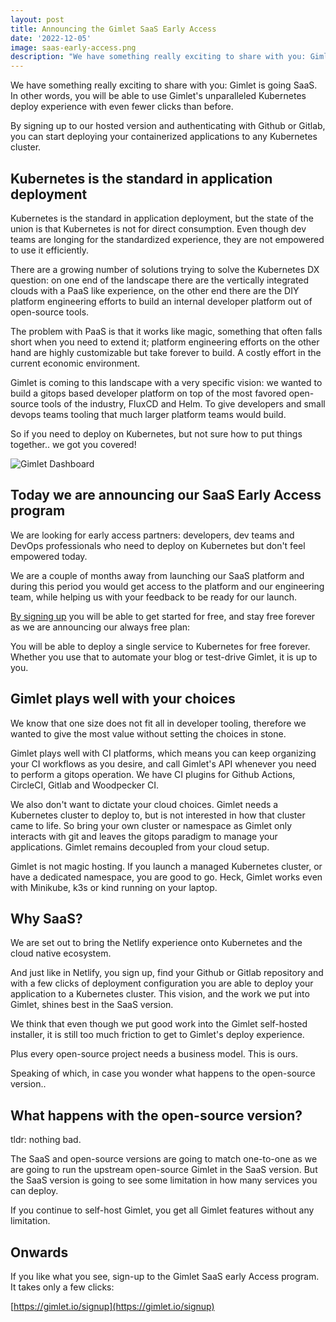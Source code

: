 ```yaml
---
layout: post
title: Announcing the Gimlet SaaS Early Access
date: '2022-12-05'
image: saas-early-access.png
description: "We have something really exciting to share with you: Gimlet is going SaaS. In other words, you will be able to use Gimlet's unparalleled Kubernetes deploy experience with even fewer clicks than before."
---
```


We have something really exciting to share with you: Gimlet is going SaaS. In other words, you will be able to use Gimlet's unparalleled Kubernetes deploy experience with even fewer clicks than before.

By signing up to our hosted version and authenticating with Github or Gitlab, you can start deploying your containerized applications to any Kubernetes cluster.

## Kubernetes is the standard in application deployment

Kubernetes is the standard in application deployment, but the state of the union is that Kubernetes is not for direct consumption. Even though dev teams are longing for the standardized experience, they are not empowered to use it efficiently.

There are a growing number of solutions trying to solve the Kubernetes DX question: on one end of the landscape there are the vertically integrated clouds with a PaaS like experience, on the other end there are the DIY platform engineering efforts to build an internal developer platform out of open-source tools.

The problem with PaaS is that it works like magic, something that often falls short when you need to extend it; platform engineering efforts on the other hand are highly customizable but take forever to build. A costly effort in the current economic environment.

Gimlet is coming to this landscape with a very specific vision: we wanted to build a gitops based developer platform on top of the most favored open-source tools of the industry, FluxCD and Helm. To give developers and small devops teams tooling that much larger platform teams would build.

So if you need to deploy on Kubernetes, but not sure how to put things together.. we got you covered!

![Gimlet Dashboard](/shot.png)

## Today we are announcing our SaaS Early Access program

We are looking for early access partners: developers, dev teams and DevOps professionals who need to deploy on Kubernetes but don't feel empowered today.

We are a couple of months away from launching our SaaS platform and during this period you would get access to the platform and our engineering team, while helping us with your feedback to be ready for our launch.

[By signing up](https://forms.reform.app/p5JfBA/early-access/nbZ6Go) you will be able to get started for free, and stay free forever as we are announcing our always free plan:

You will be able to deploy a single service to Kubernetes for free forever. Whether you use that to automate your blog or test-drive Gimlet, it is up to you.

## Gimlet plays well with your choices

We know that one size does not fit all in developer tooling, therefore we wanted to give the most value without setting the choices in stone.

Gimlet plays well with CI platforms, which means you can keep organizing your CI workflows as you desire, and call Gimlet's API whenever you need to perform a gitops operation. We have CI plugins for Github Actions, CircleCI, Gitlab and Woodpecker CI.

We also don't want to dictate your cloud choices. Gimlet needs a Kubernetes cluster to deploy to, but is not interested in how that cluster came to life. So bring your own cluster or namespace as Gimlet only interacts with git and leaves the gitops paradigm to manage your applications. Gimlet remains decoupled from your cloud setup.

Gimlet is not magic hosting. If you launch a managed Kubernetes cluster, or have a dedicated namespace, you are good to go. Heck, Gimlet works even with Minikube, k3s or kind running on your laptop.

## Why SaaS?

We are set out to bring the Netlify experience onto Kubernetes and the cloud native ecosystem.

And just like in Netlify, you sign up, find your Github or Gitlab repository and with a few clicks of deployment configuration you are able to deploy your application to a Kubernetes cluster. This vision, and the work we put into Gimlet, shines best in the SaaS version.

We think that even though we put good work into the Gimlet self-hosted installer, it is still too much friction to get to Gimlet's deploy experience.

Plus every open-source project needs a business model. This is ours.

Speaking of which, in case you wonder what happens to the open-source version..

## What happens with the open-source version?

tldr: nothing bad.

The SaaS and open-source versions are going to match one-to-one as we are going to run the upstream open-source Gimlet in the SaaS version. But the SaaS version is going to see some limitation in how many services you can deploy.

If you continue to self-host Gimlet, you get all Gimlet features without any limitation.

## Onwards

If you like what you see, sign-up to the Gimlet SaaS early Access program. It takes only a few clicks:

[https://gimlet.io/signup](https://gimlet.io/signup)
